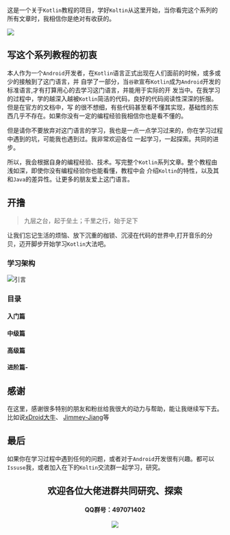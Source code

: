 
这是一个关于`Kotlin`教程的项目，学好`Koltin`从这里开始，当你看完这个系列的所有文章时，我相信你是绝对有收获的。

![](http://upload-images.jianshu.io/upload_images/6304125-edffe5f4c73c7157.png?imageMogr2/auto-orient/strip%7CimageView2/2/w/1240)

## 写这个系列教程的初衷

本人作为一个`Android`开发者，在`Kotlin`语言正式出现在人们面前的时候，或多或少的接触到了这门语言，并
自学了一部分，当`谷歌`宣布`Kotlin`成为`Android`开发的标准语言,才有打算用心的去学习这门语言，并能用于实际的开
发当中。在我学习的过程中，学的越深入越被`Kotlin`简洁的代码，良好的代码阅读性深深的折服。但是在官方的文档中，写
的很不想细，有些代码甚至看不懂其实现，基础性的东西几乎不存在。如果你没有一定的编程经验我相信你也是看不懂的。   

但是请你不要放弃对这门语言的学习，我也是一点一点学习过来的，你在学习过程中遇到的坑，可能我也遇到过。我非常欢迎各位
一起学习，一起探索。共同的进步。  

所以，我会根据自身的编程经验、技术。写完整个`Kotlin`系列文章。整个教程由浅如深，即使你没有编程经验你也能看懂，教程中会
介绍`Koltin`的特性，以及其和`Java`的差异性。让更多的朋友爱上这门语言。

## 开撸
> 九层之台，起于垒土；千里之行，始于足下

让我们忘记生活的烦恼、放下沉重的枷锁、沉浸在代码的世界中,打开音乐的分贝，迈开脚步开始学习`Kotlin`大法吧。

### 学习架构

![引言](https://mp.weixin.qq.com/s/mWPJiefaNpK8EuoJYvhbhg)

### 目录



#### 入门篇



#### 中级篇

#### 高级篇

#### 进阶篇-

## 感谢

在这里，感谢很多特别的朋友和粉丝给我很大的动力与帮助，能让我继续写下去。比如说[xDroid大牛](https://github.com/limedroid)、
[Jimmey-Jiang](https://github.com/Jimmey-Jiang)等

## 最后

如果你在学习过程中遇到任何的问题，或者对于`Android`开发很有兴趣。都可以`Issuse`我，或者加入在下的`Koltin`交流群一起学习，研究。

<p align = "center">
    <h2 align="center">欢迎各位大佬进群共同研究、探索
    <br/>
    <h4 align="center">QQ群号：497071402
    <br/>
    <br/>
    <img src="https://user-gold-cdn.xitu.io/2017/12/30/160a5e3194215cdd?w=200&h=274&f=jpeg&s=68508"/>
</p>



